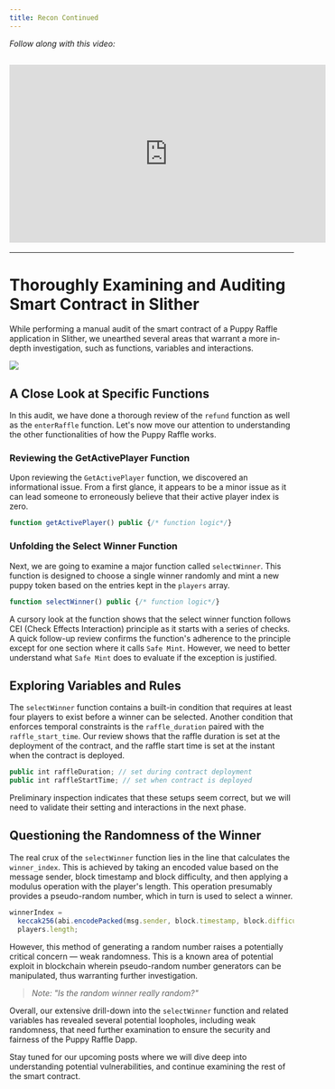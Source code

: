 ```yaml
---
title: Recon Continued
---
```


_Follow along with this video:_

## <iframe width="560" height="315" src="https://youtu.be/V4TuGjGuCxU" title="YouTube Player" frameborder="0" allow="accelerometer; autoplay; clipboard-write; encrypted-media; gyroscope; picture-in-picture; web-share" allowfullscreen></iframe>

---

# Thoroughly Examining and Auditing Smart Contract in Slither

While performing a manual audit of the smart contract of a Puppy Raffle application in Slither, we unearthed several areas that warrant a more in-depth investigation, such as functions, variables and interactions.

![](https://cdn.videotap.com/bY22ZXsy75N3gZs0jFox-17.06.png)

## A Close Look at Specific Functions

In this audit, we have done a thorough review of the `refund` function as well as the `enterRaffle` function. Let's now move our attention to understanding the other functionalities of how the Puppy Raffle works.

### Reviewing the GetActivePlayer Function

Upon reviewing the `GetActivePlayer` function, we discovered an informational issue. From a first glance, it appears to be a minor issue as it can lead someone to erroneously believe that their active player index is zero.

```js
function getActivePlayer() public {/* function logic*/}
```

### Unfolding the Select Winner Function

Next, we are going to examine a major function called `selectWinner`. This function is designed to choose a single winner randomly and mint a new puppy token based on the entries kept in the `players` array.

```js
function selectWinner() public {/* function logic*/}
```

A cursory look at the function shows that the select winner function follows CEI (Check Effects Interaction) principle as it starts with a series of checks. A quick follow-up review confirms the function's adherence to the principle except for one section where it calls `Safe Mint`. However, we need to better understand what `Safe Mint` does to evaluate if the exception is justified.

## Exploring Variables and Rules

The `selectWinner` function contains a built-in condition that requires at least four players to exist before a winner can be selected. Another condition that enforces temporal constraints is the `raffle_duration` paired with the `raffle_start_time`. Our review shows that the raffle duration is set at the deployment of the contract, and the raffle start time is set at the instant when the contract is deployed.

```js
public int raffleDuration; // set during contract deployment
public int raffleStartTime; // set when contract is deployed
```

Preliminary inspection indicates that these setups seem correct, but we will need to validate their setting and interactions in the next phase.

## Questioning the Randomness of the Winner

The real crux of the `selectWinner` function lies in the line that calculates the `winner_index`. This is achieved by taking an encoded value based on the message sender, block timestamp and block difficulty, and then applying a modulus operation with the player's length. This operation presumably provides a pseudo-random number, which in turn is used to select a winner.

```js
winnerIndex =
  keccak256(abi.encodePacked(msg.sender, block.timestamp, block.difficulty)) %
  players.length;
```

However, this method of generating a random number raises a potentially critical concern — weak randomness. This is a known area of potential exploit in blockchain wherein pseudo-random number generators can be manipulated, thus warranting further investigation.

> _Note: "Is the random winner really random?"_

Overall, our extensive drill-down into the `selectWinner` function and related variables has revealed several potential loopholes, including weak randomness, that need further examination to ensure the security and fairness of the Puppy Raffle Dapp.

Stay tuned for our upcoming posts where we will dive deep into understanding potential vulnerabilities, and continue examining the rest of the smart contract.

